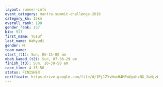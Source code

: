```yaml
---
layout: runner-info 
event_category: mantra-summit-challenge-2019 
category_km: 15km 
overall_rank: 198
gender_rank: 137
bib: 917
first_name: Yusuf
last_name: Wahyudi
gender: M
team_name: 
start_(t1): Sun, 06-15-00 am
mbah_kamad_(t2): Sun, 07-38-29 am
finish_(t3): Sun, 10-30-50 am
race_time: 4-15-50
status: FINISHER
certficate: https:drive.google.com/file/d/1Pj1ZYvNnxH4MPuXyxhzNX_2wNjzW8uOC/view?usp=sharing
---
```

